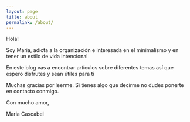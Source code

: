 ```yaml
---
layout: page
title: about
permalink: /about/
---
```


Hola!

Soy Maria, adicta a la organización e interesada en el minimalismo y en tener un estilo de vida intencional

En este blog vas a encontrar artículos sobre diferentes temas así que espero disfrutes y sean útiles para ti

Muchas gracias por leerme. Si tienes algo que decirme no dudes ponerte en contacto conmigo.

Con mucho amor,

Maria Cascabel
